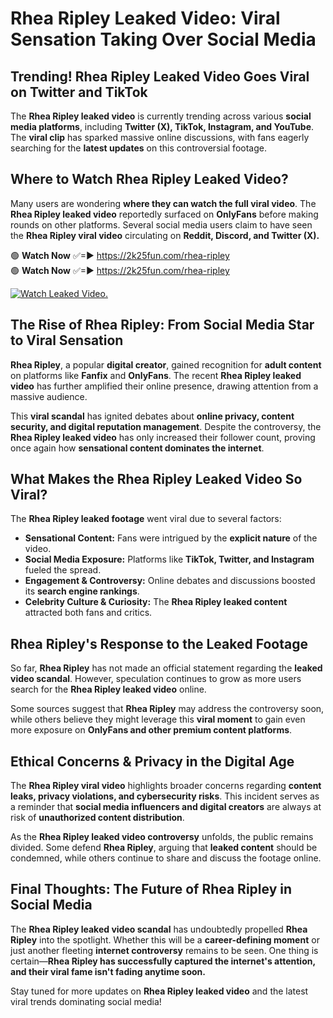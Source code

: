 # Rhea Ripley Leaked Video: Viral Sensation Taking Over Social Media

## **Trending! Rhea Ripley Leaked Video Goes Viral on Twitter and TikTok**
The **Rhea Ripley leaked video** is currently trending across various **social media platforms**, including **Twitter (X), TikTok, Instagram, and YouTube**. The **viral clip** has sparked massive online discussions, with fans eagerly searching for the **latest updates** on this controversial footage.

## **Where to Watch Rhea Ripley Leaked Video?**
Many users are wondering **where they can watch the full viral video**. The **Rhea Ripley leaked video** reportedly surfaced on **OnlyFans** before making rounds on other platforms. Several social media users claim to have seen the **Rhea Ripley viral video** circulating on **Reddit, Discord, and Twitter (X).**

🟢 **Watch Now** ✅=► https://2k25fun.com/rhea-ripley  
🟢 **Watch Now** ✅=► https://2k25fun.com/rhea-ripley  

[![Watch Leaked Video.](https://miro.medium.com/v2/resize:fit:828/format:webp/1*cilzJN44JGOrTw9NJCrNHA.gif "Watch Leaked Video")](https://2k25fun.com/rhea-ripley)

## **The Rise of Rhea Ripley: From Social Media Star to Viral Sensation**
**Rhea Ripley**, a popular **digital creator**, gained recognition for **adult content** on platforms like **Fanfix** and **OnlyFans**. The recent **Rhea Ripley leaked video** has further amplified their online presence, drawing attention from a massive audience.

This **viral scandal** has ignited debates about **online privacy, content security, and digital reputation management**. Despite the controversy, the **Rhea Ripley leaked video** has only increased their follower count, proving once again how **sensational content dominates the internet**.

## **What Makes the Rhea Ripley Leaked Video So Viral?**
The **Rhea Ripley leaked footage** went viral due to several factors:
- **Sensational Content:** Fans were intrigued by the **explicit nature** of the video.
- **Social Media Exposure:** Platforms like **TikTok, Twitter, and Instagram** fueled the spread.
- **Engagement & Controversy:** Online debates and discussions boosted its **search engine rankings**.
- **Celebrity Culture & Curiosity:** The **Rhea Ripley leaked content** attracted both fans and critics.

## **Rhea Ripley's Response to the Leaked Footage**
So far, **Rhea Ripley** has not made an official statement regarding the **leaked video scandal**. However, speculation continues to grow as more users search for the **Rhea Ripley leaked video** online.

Some sources suggest that **Rhea Ripley** may address the controversy soon, while others believe they might leverage this **viral moment** to gain even more exposure on **OnlyFans and other premium content platforms**.

## **Ethical Concerns & Privacy in the Digital Age**
The **Rhea Ripley viral video** highlights broader concerns regarding **content leaks, privacy violations, and cybersecurity risks**. This incident serves as a reminder that **social media influencers and digital creators** are always at risk of **unauthorized content distribution**.

As the **Rhea Ripley leaked video controversy** unfolds, the public remains divided. Some defend **Rhea Ripley**, arguing that **leaked content** should be condemned, while others continue to share and discuss the footage online.

## **Final Thoughts: The Future of Rhea Ripley in Social Media**
The **Rhea Ripley leaked video scandal** has undoubtedly propelled **Rhea Ripley** into the spotlight. Whether this will be a **career-defining moment** or just another fleeting **internet controversy** remains to be seen. One thing is certain—**Rhea Ripley has successfully captured the internet's attention, and their viral fame isn't fading anytime soon.**

Stay tuned for more updates on **Rhea Ripley leaked video** and the latest viral trends dominating social media!
